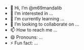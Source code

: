 - 👋 Hi, I’m @m69mandalib
- 👀 I’m interested in ...
- 🌱 I’m currently learning ...
- 💞️ I’m looking to collaborate on ...
- 📫 How to reach me ...
- 😄 Pronouns: ...
- ⚡ Fun fact: ...

<!---
m69mandalib/m69mandalib is a ✨ special ✨ repository because its `README.md` (this file) appears on your GitHub profile.
You can click the Preview link to take a look at your changes.
--->
